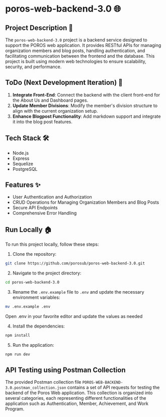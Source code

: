 # poros-web-backend-3.0 🌐

## Project Description 📜

The `poros-web-backend-3.0` project is a backend service designed to support the POROS web application. It provides RESTful APIs for managing organization members and blog posts, handling authentication, and facilitating communication between the frontend and the database. This project is built using modern web technologies to ensure scalability, security, and performance.

## ToDo (Next Development Iteration) 📝

1. **Integrate Front-End**: Connect the backend with the client front-end for the About Us and Dashboard pages.
2. **Update Member Divisions**: Modify the member's division structure to align with the current organization setup.
3. **Enhance Blogpost Functionality**: Add markdown support and integrate it into the blog post features.

## Tech Stack 🛠️
- Node.js
- Express
- Sequelize
- PostgreSQL

## Features ✨
- User Authentication and Authorization
- CRUD Operations for Managing Organization Members and Blog Posts
- Secure API Endpoints
- Comprehensive Error Handling

## Run Locally 🏠

To run this project locally, follow these steps:

1. Clone the repository:

  ```bash
  git clone https://github.com/porosub/poros-web-backend-3.0.git
  ```

2. Navigate to the project directory:

  ```bash
  cd poros-web-backend-3.0
  ```

3. Rename the `.env.example` file to `.env` and update the necessary environment variables:

  ```bash
  mv .env.example .env
  ```
  Open .env in your favorite editor and update the values as needed

4. Install the dependencies:

  ```bash
  npm install
  ```

5. Run the application:

  ```bash
  npm run dev
  ```

  ## API Testing using Postman Collection

  The provided Postman collection file `POROS-WEB-BACKEND-3.0.postman_collection.json` contains a set of API requests for testing the backend of the Poros Web application. This collection is organized into several categories, each representing different functionalities of the application such as Authentication, Member, Achievement, and Work Program. 
